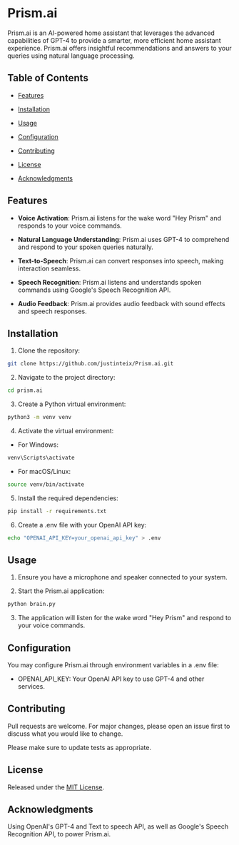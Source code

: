 # Prism.ai

Prism.ai is an AI-powered home assistant that leverages the advanced capabilities of GPT-4 to provide a smarter, more efficient home assistant experience. Prism.ai offers insightful recommendations and answers to your queries using natural language processing.

## Table of Contents
- [Features](#features)

- [Installation](#installation)

- [Usage](#usage)

- [Configuration](#configuration)

- [Contributing](#contributing)

- [License](#license)

- [Acknowledgments](#acknowledgments)

## Features
- **Voice Activation**: Prism.ai listens for the wake word "Hey Prism" and responds to your voice commands.

- **Natural Language Understanding**: Prism.ai uses GPT-4 to comprehend and respond to your spoken queries naturally.

- **Text-to-Speech**: Prism.ai can convert responses into speech, making interaction seamless.

- **Speech Recognition**: Prism.ai listens and understands spoken commands using Google's Speech Recognition API.

- **Audio Feedback**: Prism.ai provides audio feedback with sound effects and speech responses.

## Installation

1. Clone the repository:

```bash
git clone https://github.com/justinteix/Prism.ai.git
```

2. Navigate to the project directory:
````bash
cd prism.ai
````

3. Create a Python virtual environment:
````bash
python3 -m venv venv
````
4. Activate the virtual environment:
- For Windows:
````bash
venv\Scripts\activate
````
- For macOS/Linux:
````bash
source venv/bin/activate
````

5. Install the required dependencies:
```bash
pip install -r requirements.txt
````

6. Create a .env file with your OpenAI API key:
````bash
echo "OPENAI_API_KEY=your_openai_api_key" > .env
````

## Usage
1. Ensure you have a microphone and speaker connected to your system.

2. Start the Prism.ai application:
````bash
python brain.py
````

3. The application will listen for the wake word "Hey Prism" and respond to your voice commands.

## Configuration
You may configure Prism.ai through environment variables in a .env file:

- OPENAI_API_KEY: Your OpenAI API key to use GPT-4 and other services.

## Contributing

Pull requests are welcome. For major changes, please open an issue first
to discuss what you would like to change.

Please make sure to update tests as appropriate.

## License
Released under the
[MIT License](https://choosealicense.com/licenses/mit/).

## Acknowledgments
Using OpenAI's GPT-4 and Text to speech API, as well as Google's Speech Recognition API, to power Prism.ai.